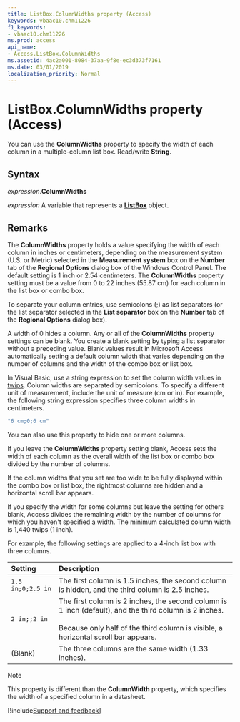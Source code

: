 ```yaml
---
title: ListBox.ColumnWidths property (Access)
keywords: vbaac10.chm11226
f1_keywords:
- vbaac10.chm11226
ms.prod: access
api_name:
- Access.ListBox.ColumnWidths
ms.assetid: 4ac2a001-8084-37aa-9f8e-ec3d373f7161
ms.date: 03/01/2019
localization_priority: Normal
---
```



# ListBox.ColumnWidths property (Access)

You can use the **ColumnWidths** property to specify the width of each column in a multiple-column list box. Read/write **String**.


## Syntax

_expression_.**ColumnWidths**

_expression_ A variable that represents a **[ListBox](Access.ListBox.md)** object.


## Remarks

The **ColumnWidths** property holds a value specifying the width of each column in inches or centimeters, depending on the measurement system (U.S. or Metric) selected in the **Measurement system** box on the **Number** tab of the **Regional Options** dialog box of the Windows Control Panel. The default setting is 1 inch or 2.54 centimeters. The **ColumnWidths** property setting must be a value from 0 to 22 inches (55.87 cm) for each column in the list box or combo box.

To separate your column entries, use semicolons (;) as list separators (or the list separator selected in the **List separator** box on the **Number** tab of the **Regional Options** dialog box).

A width of 0 hides a column. Any or all of the **ColumnWidths** property settings can be blank. You create a blank setting by typing a list separator without a preceding value. Blank values result in Microsoft Access automatically setting a default column width that varies depending on the number of columns and the width of the combo box or list box.

In Visual Basic, use a string expression to set the column width values in [twips](../language/glossary/vbe-glossary.md#twip). Column widths are separated by semicolons. To specify a different unit of measurement, include the unit of measure (cm or in). For example, the following string expression specifies three column widths in centimeters.

```vb
"6 cm;0;6 cm"
```

You can also use this property to hide one or more columns.

If you leave the **ColumnWidths** property setting blank, Access sets the width of each column as the overall width of the list box or combo box divided by the number of columns.

If the column widths that you set are too wide to be fully displayed within the combo box or list box, the rightmost columns are hidden and a horizontal scroll bar appears.

If you specify the width for some columns but leave the setting for others blank, Access divides the remaining width by the number of columns for which you haven't specified a width. The minimum calculated column width is 1,440 twips (1 inch).

For example, the following settings are applied to a 4-inch list box with three columns.

|Setting|Description|
|:-----|:-----|
|`1.5 in;0;2.5 in`|The first column is 1.5 inches, the second column is hidden, and the third column is 2.5 inches.|
|`2 in;;2 in`|The first column is 2 inches, the second column is 1 inch (default), and the third column is 2 inches.<br/><br/>Because only half of the third column is visible, a horizontal scroll bar appears.|
|(Blank)|The three columns are the same width (1.33 inches).|

> [!NOTE] 
> This property is different than the **ColumnWidth** property, which specifies the width of a specified column in a datasheet.




[!include[Support and feedback](~/includes/feedback-boilerplate.md)]
